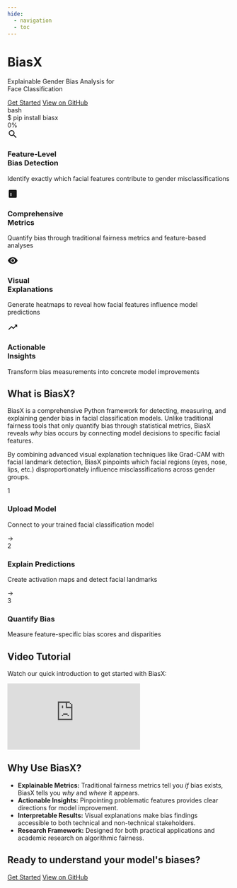 ```yaml
---
hide:
  - navigation
  - toc
---
```

<div class="hero-section">
  <div class="hero-content">
    <h1 class="hero-title">BiasX</h1>
    <p class="hero-subtitle">Explainable Gender Bias Analysis for<br>Face Classification</p>
    <div class="hero-buttons">
      <a href="installation/" class="md-button md-button--primary">Get Started</a>
      <a href="https://github.com/rixmape/biasx" class="md-button">View on GitHub</a>
    </div>
  </div>
</div>

<div class="terminal-demo">
  <div class="terminal-header">
    <span class="terminal-button red"></span>
    <span class="terminal-button yellow"></span>
    <span class="terminal-button green"></span>
    <span class="terminal-title">bash</span>
  </div>
  <div class="terminal-body">
    <div class="line">
      <span class="prompt">$</span>
      <span class="command">pip install biasx</span>
    </div>
    <div class="line">
      <div class="progress-bar">
        <div class="progress"></div>
      </div>
      <span class="progress-text">0%</span>
    </div>
  </div>
</div>

<div class="feature-cards">
  <div class="feature-card">
    <div class="feature-icon">
      <svg viewBox="0 0 24 24" width="24" height="24">
        <path fill="currentColor" d="M9.5,3A6.5,6.5 0 0,1 16,9.5C16,11.11 15.41,12.59 14.44,13.73L14.71,14H15.5L20.5,19L19,20.5L14,15.5V14.71L13.73,14.44C12.59,15.41 11.11,16 9.5,16A6.5,6.5 0 0,1 3,9.5A6.5,6.5 0 0,1 9.5,3M9.5,5C7,5 5,7 5,9.5C5,12 7,14 9.5,14C12,14 14,12 14,9.5C14,7 12,5 9.5,5Z" />
      </svg>
    </div>
    <h3>Feature-Level<br>Bias Detection</h3>
    <p>Identify exactly which facial features contribute to gender misclassifications</p>
  </div>

  <div class="feature-card">
    <div class="feature-icon">
      <svg viewBox="0 0 24 24" width="24" height="24">
        <path fill="currentColor" d="M5,3H19A2,2 0 0,1 21,5V19A2,2 0 0,1 19,21H5A2,2 0 0,1 3,19V5A2,2 0 0,1 5,3M9,17V10H7V17H9M11,17V7H13V17H11M15,17V13H17V17H15Z" />
      </svg>
    </div>
    <h3>Comprehensive<br>Metrics</h3>
    <p>Quantify bias through traditional fairness metrics and feature-based analyses</p>
  </div>

  <div class="feature-card">
    <div class="feature-icon">
      <svg viewBox="0 0 24 24" width="24" height="24">
        <path fill="currentColor" d="M12,9A3,3 0 0,0 9,12A3,3 0 0,0 12,15A3,3 0 0,0 15,12A3,3 0 0,0 12,9M12,17A5,5 0 0,1 7,12A5,5 0 0,1 12,7A5,5 0 0,1 17,12A5,5 0 0,1 12,17M12,4.5C7,4.5 2.73,7.61 1,12C2.73,16.39 7,19.5 12,19.5C17,19.5 21.27,16.39 23,12C21.27,7.61 17,4.5 12,4.5Z" />
      </svg>
    </div>
    <h3>Visual<br>Explanations</h3>
    <p>Generate heatmaps to reveal how facial features influence model predictions</p>
  </div>

  <div class="feature-card">
    <div class="feature-icon">
      <svg viewBox="0 0 24 24" width="24" height="24">
        <path fill="currentColor" d="M16,6L18.29,8.29L13.41,13.17L9.41,9.17L2,16.59L3.41,18L9.41,12L13.41,16L19.71,9.71L22,12V6H16Z" />
      </svg>
    </div>
    <h3>Actionable<br>Insights</h3>
    <p>Transform bias measurements into concrete model improvements</p>
  </div>
</div>

## What is BiasX?

BiasX is a comprehensive Python framework for detecting, measuring, and explaining gender bias in facial classification models. Unlike traditional fairness tools that only quantify bias through statistical metrics, BiasX reveals *why* bias occurs by connecting model decisions to specific facial features.

By combining advanced visual explanation techniques like Grad-CAM with facial landmark detection, BiasX pinpoints which facial regions (eyes, nose, lips, etc.) disproportionately influence misclassifications across gender groups.

<div class="workflow-diagram">
  <div class="workflow-step">
    <div class="step-icon">1</div>
    <div class="step-content">
      <h3>Upload Model</h3>
      <p>Connect to your trained facial classification model</p>
    </div>
  </div>
  <div class="workflow-arrow">→</div>
  <div class="workflow-step">
    <div class="step-icon">2</div>
    <div class="step-content">
      <h3>Explain Predictions</h3>
      <p>Create activation maps and detect facial landmarks</p>
    </div>
  </div>
  <div class="workflow-arrow">→</div>
  <div class="workflow-step">
    <div class="step-icon">3</div>
    <div class="step-content">
      <h3>Quantify Bias</h3>
      <p>Measure feature-specific bias scores and disparities</p>
    </div>
  </div>
</div>

<div class="video-tutorial-section">
  <h2>Video Tutorial</h2>
  <p>Watch our quick introduction to get started with BiasX:</p>
  <div class="video-container">
    <iframe
      src="https://www.youtube.com/embed/sni-J6CYu9U"
      title="BiasX Tutorial"
      frameborder="0"
      allow="accelerometer; autoplay; clipboard-write; encrypted-media; gyroscope; picture-in-picture"
      allowfullscreen>
    </iframe>
  </div>
</div>



## Why Use BiasX?

- **Explainable Metrics:** Traditional fairness metrics tell you *if* bias exists, BiasX tells you *why* and *where* it appears.
- **Actionable Insights:** Pinpointing problematic features provides clear directions for model improvement.
- **Interpretable Results:** Visual explanations make bias findings accessible to both technical and non-technical stakeholders.
- **Research Framework:** Designed for both practical applications and academic research on algorithmic fairness.

<div class="cta-section">
  <h2>Ready to understand your model's biases?</h2>
  <div class="cta-buttons">
    <a href="installation/" class="md-button md-button--primary">Get Started</a>
    <a href="https://github.com/rixmape/biasx" class="md-button">View on GitHub</a>
  </div>
</div>

<script>
document.addEventListener('DOMContentLoaded', function() {
  const progress = document.querySelector('.progress');
  const progressText = document.querySelector('.progress-text');
  let percent = 0;

  function increaseProgress() {
    if (percent < 100) {
      percent += Math.floor(Math.random() * 10) + 1;
      if (percent > 100) percent = 100;

      progress.style.width = percent + '%';
      progressText.textContent = percent + '%';

      const delay = percent < 80 ? (Math.random() * 200 + 100) : (Math.random() * 500 + 300);
      setTimeout(increaseProgress, delay);
    } else {
      progressText.textContent = 'Successfully installed biasx';
    }
  }

  setTimeout(increaseProgress, 800);
});

</script>
